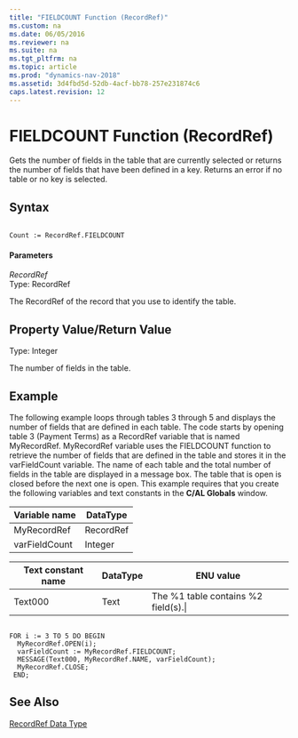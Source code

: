 ```yaml
---
title: "FIELDCOUNT Function (RecordRef)"
ms.custom: na
ms.date: 06/05/2016
ms.reviewer: na
ms.suite: na
ms.tgt_pltfrm: na
ms.topic: article
ms.prod: "dynamics-nav-2018"
ms.assetid: 3d4fbd5d-52db-4acf-bb78-257e231874c6
caps.latest.revision: 12
---
```

# FIELDCOUNT Function (RecordRef)
Gets the number of fields in the table that are currently selected or returns the number of fields that have been defined in a key. Returns an error if no table or no key is selected.  
  
## Syntax  
  
```  
  
Count := RecordRef.FIELDCOUNT  
```  
  
#### Parameters  
 *RecordRef*  
 Type: RecordRef  
  
 The RecordRef of the record that you use to identify the table.  
  
## Property Value/Return Value  
 Type: Integer  
  
 The number of fields in the table.  
  
## Example  
 The following example loops through tables 3 through 5 and displays the number of fields that are defined in each table. The code starts by opening table 3 \(Payment Terms\) as a RecordRef variable that is named MyRecordRef. MyRecordRef variable uses the FIELDCOUNT function to retrieve the number of fields that are defined in the table and stores it in the varFieldCount variable. The name of each table and the total number of fields in the table are displayed in a message box. The table that is open is closed before the next one is open. This example requires that you create the following variables and text constants in the **C/AL Globals** window.  
  
|Variable name|DataType|  
|-------------------|--------------|  
|MyRecordRef|RecordRef|  
|varFieldCount|Integer|  
  
|Text constant name|DataType|ENU value|  
|------------------------|--------------|---------------|  
|Text000|Text|The %1 table contains %2 field\(s\).\\|  
  
```  
  
FOR i := 3 TO 5 DO BEGIN  
  MyRecordRef.OPEN(i);  
  varFieldCount := MyRecordRef.FIELDCOUNT;  
  MESSAGE(Text000, MyRecordRef.NAME, varFieldCount);  
  MyRecordRef.CLOSE;  
 END;  
```  
  
## See Also  
 [RecordRef Data Type](RecordRef-Data-Type.md)
